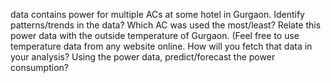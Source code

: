 data contains power for multiple ACs at some hotel in Gurgaon.
Identify patterns/trends in the data?
Which AC was used the most/least?
Relate this power data with the outside temperature of Gurgaon. (Feel free to use temperature data from any website online. How will you fetch that data in your analysis?
Using the power data, predict/forecast the power consumption?
